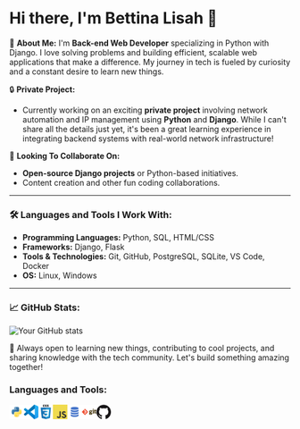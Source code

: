 # Hi there, I'm Bettina Lisah 👋

🎯 **About Me:**
I'm **Back-end Web Developer** specializing in Python with Django. I love solving problems and building efficient, scalable web applications that make a difference. My journey in tech is fueled by curiosity and a constant desire to learn new things.


  🔒 **Private Project:**
- Currently working on an exciting **private project** involving network automation and IP management using **Python** and **Django**. While I can't share all the details just yet, it's been a great learning experience in integrating backend systems with real-world network infrastructure!


🤝 **Looking To Collaborate On:**
- **Open-source Django projects** or Python-based initiatives.
- Content creation and other fun coding collaborations.

---

### 🛠 **Languages and Tools I Work With:**
- **Programming Languages:** Python, SQL, HTML/CSS
- **Frameworks:** Django, Flask
- **Tools & Technologies:** Git, GitHub, PostgreSQL, SQLite, VS Code, Docker
- **OS:** Linux, Windows

---

### 📈 **GitHub Stats:**

![Your GitHub stats](https://github-readme-stats.vercel.app/api?username=bettinalisah&show_icons=true&theme=radical)

🌟 Always open to learning new things, contributing to cool projects, and sharing knowledge with the tech community. Let's build something amazing together!


### Languages and Tools:
<img align="left" alt="Python" width="26px" src="https://raw.githubusercontent.com/github/explore/80688e429a7d4ef2fca1e82350fe8e3517d3494d/topics/python/python.png" />

<img align="left" alt="Visual Studio Code" width="26px" src="https://raw.githubusercontent.com/github/explore/80688e429a7d4ef2fca1e82350fe8e3517d3494d/topics/visual-studio-code/visual-studio-code.png" />

<img align="left" alt="CSS3" width="26px" src="https://raw.githubusercontent.com/github/explore/80688e429a7d4ef2fca1e82350fe8e3517d3494d/topics/css/css.png" />

<img align="left" alt="JavaScript" width="26px" src="https://raw.githubusercontent.com/github/explore/80688e429a7d4ef2fca1e82350fe8e3517d3494d/topics/javascript/javascript.png" />

<img align="left" alt="SQL" width="26px" src="https://raw.githubusercontent.com/github/explore/80688e429a7d4ef2fca1e82350fe8e3517d3494d/topics/sql/sql.png" />

<img align="left" alt="Git" width="26px" src="https://raw.githubusercontent.com/github/explore/80688e429a7d4ef2fca1e82350fe8e3517d3494d/topics/git/git.png" />

<img align="left" alt="GitHub" width="26px" src="https://raw.githubusercontent.com/github/explore/78df643247d429f6cc873026c0622819ad797942/topics/github/github.png" />
